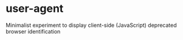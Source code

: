 # user-agent
Minimalist experiment to display client-side (JavaScript) deprecated browser identification
